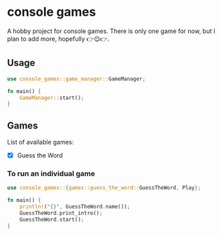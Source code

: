 # console games

A hobby project for console games. There is only one game for now, but I plan to add more, hopefully 👉😌👉.

## Usage

```rust
use console_games::game_manager::GameManager;

fn main() {
    GameManager::start();
}
```

## Games

List of available games:

- [x] Guess the Word

### To run an individual game

```rust
use console_games::{games::guess_the_word::GuessTheWord, Play};

fn main() {
    println!("{}", GuessTheWord.name());
    GuessTheWord.print_intro();
    GuessTheWord.start();
}
```
